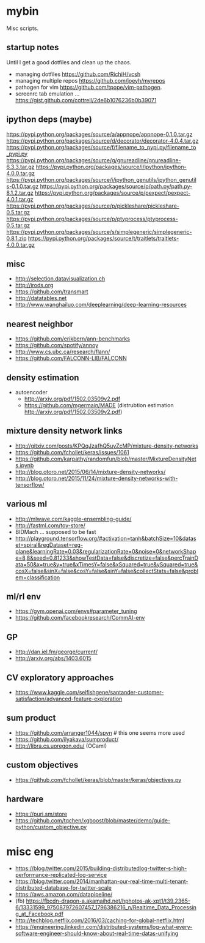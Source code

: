 # mybin
Misc scripts.

## startup notes

Until I get a good dotfiles and clean up the chaos.

* managing dotfiles https://github.com/RichiH/vcsh
* managing multiple repos https://github.com/joeyh/myrepos
* pathogen for vim https://github.com/tpope/vim-pathogen.
* screenrc tab emulation ... https://gist.github.com/cottrell/2de6b1076236b0b39071

## ipython deps (maybe)

https://pypi.python.org/packages/source/a/appnope/appnope-0.1.0.tar.gz
https://pypi.python.org/packages/source/d/decorator/decorator-4.0.4.tar.gz
https://pypi.python.org/packages/source/f/filename_to_pypi.py/filename_to_pypi.py
https://pypi.python.org/packages/source/g/gnureadline/gnureadline-6.3.3.tar.gz
https://pypi.python.org/packages/source/i/ipython/ipython-4.0.0.tar.gz
https://pypi.python.org/packages/source/i/ipython_genutils/ipython_genutils-0.1.0.tar.gz
https://pypi.python.org/packages/source/p/path.py/path.py-8.1.2.tar.gz
https://pypi.python.org/packages/source/p/pexpect/pexpect-4.0.1.tar.gz
https://pypi.python.org/packages/source/p/pickleshare/pickleshare-0.5.tar.gz
https://pypi.python.org/packages/source/p/ptyprocess/ptyprocess-0.5.tar.gz
https://pypi.python.org/packages/source/s/simplegeneric/simplegeneric-0.8.1.zip
https://pypi.python.org/packages/source/t/traitlets/traitlets-4.0.0.tar.gz

## misc

* http://selection.datavisualization.ch
* http://irods.org
* https://github.com/transmart
* http://datatables.net
* http://www.wanghailuo.com/deeplearning/deep-learning-resources

## nearest neighbor

* https://github.com/erikbern/ann-benchmarks
* https://github.com/spotify/annoy
* http://www.cs.ubc.ca/research/flann/
* https://github.com/FALCONN-LIB/FALCONN

## density estimation
* autoencoder
	* http://arxiv.org/pdf/1502.03509v2.pdf
	* https://github.com/mgermain/MADE (distrubtion estimation http://arxiv.org/pdf/1502.03509v2.pdf)

## mixture density network links

* http://gitxiv.com/posts/KPQqJzafhQ5uyZcMP/mixture-density-networks
* https://github.com/fchollet/keras/issues/1061
* https://github.com/karpathy/randomfun/blob/master/MixtureDensityNets.ipynb
* http://blog.otoro.net/2015/06/14/mixture-density-networks/
* http://blog.otoro.net/2015/11/24/mixture-density-networks-with-tensorflow/

## various ml

* http://mlwave.com/kaggle-ensembling-guide/
* http://fastml.com/toy-store/
* BIDMach ... supposed to be fast
* http://playground.tensorflow.org/#activation=tanh&batchSize=10&dataset=spiral&regDataset=reg-plane&learningRate=0.03&regularizationRate=0&noise=0&networkShape=8,8&seed=0.81233&showTestData=false&discretize=false&percTrainData=50&x=true&y=true&xTimesY=false&xSquared=true&ySquared=true&cosX=false&sinX=false&cosY=false&sinY=false&collectStats=false&problem=classification

## ml/rl env
* https://gym.openai.com/envs#parameter_tuning
* https://github.com/facebookresearch/CommAI-env


## GP

* http://dan.iel.fm/george/current/
* http://arxiv.org/abs/1403.6015

## CV exploratory approaches

* https://www.kaggle.com/selfishgene/santander-customer-satisfaction/advanced-feature-exploration

## sum product

* https://github.com/arranger1044/spyn # this one seems more used
* https://github.com/ilyakava/sumproduct/
* http://libra.cs.uoregon.edu/ (OCaml)

## custom objectives

* https://github.com/fchollet/keras/blob/master/keras/objectives.py

## hardware

* https://puri.sm/store
* https://github.com/tqchen/xgboost/blob/master/demo/guide-python/custom_objective.py

# misc eng

* https://blog.twitter.com/2015/building-distributedlog-twitter-s-high-performance-replicated-log-service
* https://blog.twitter.com/2014/manhattan-our-real-time-multi-tenant-distributed-database-for-twitter-scale
* https://aws.amazon.com/datapipeline/
* (fb) https://fbcdn-dragon-a.akamaihd.net/hphotos-ak-xpt1/t39.2365-6/13331599_975087972607457_1796386216_n/Realtime_Data_Processing_at_Facebook.pdf
* http://techblog.netflix.com/2016/03/caching-for-global-netflix.html
* https://engineering.linkedin.com/distributed-systems/log-what-every-software-engineer-should-know-about-real-time-datas-unifying
